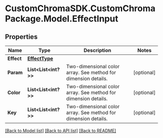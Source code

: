 # CustomChromaSDK.CustomChromaPackage.Model.EffectInput
## Properties

Name | Type | Description | Notes
------------ | ------------- | ------------- | -------------
**Effect** | [**EffectType**](EffectType.md) |  | 
**Param** | **List&lt;List&lt;int?&gt;&gt;** | Two-dimensional color array. See method for dimension details. | [optional] 
**Color** | **List&lt;List&lt;int?&gt;&gt;** | Two-dimensional color array. See method for dimension details. | [optional] 
**Key** | **List&lt;List&lt;int?&gt;&gt;** | Two-dimensional color array. See method for dimension details. | [optional] 

[[Back to Model list]](../README.md#documentation-for-models) [[Back to API list]](../README.md#documentation-for-api-endpoints) [[Back to README]](../README.md)

